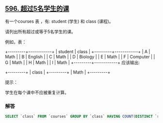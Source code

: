 ## [596. 超过5名学生的课](https://leetcode-cn.com/problems/classes-more-than-5-students/)

有一个courses 表 ，有: student (学生) 和 class (课程)。

请列出所有超过或等于5名学生的课。

例如，表：

+---------+------------+
| student | class      |
+---------+------------+
| A       | Math       |
| B       | English    |
| C       | Math       |
| D       | Biology    |
| E       | Math       |
| F       | Computer   |
| G       | Math       |
| H       | Math       |
| I       | Math       |
+---------+------------+
应该输出:

+---------+
| class   |
+---------+
| Math    |
+---------+


提示：

学生在每个课中不应被重复计算。

### 解答

```sql
SELECT `class` FROM `courses` GROUP BY `class` HAVING COUNT(DISTINCT `student`) >= 5;
```

